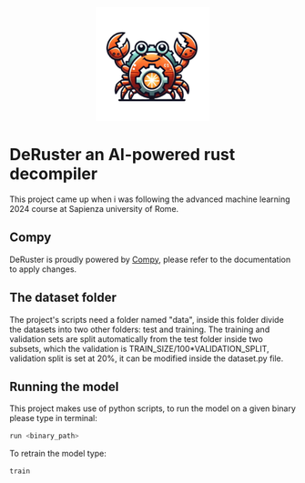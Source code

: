 <p align="center">
    <img src="logo.png" width="200">
</p>

# DeRuster an AI-powered rust decompiler

This project came up when i was following the advanced machine learning 2024 course at Sapienza university of Rome.

## Compy
DeRuster is proudly powered by [Compy](https://github.com/Etto48/compy), please refer to the documentation to apply changes.

## The dataset folder
The project's scripts need a folder named "data", inside this folder divide the datasets into two other folders: test and training.
The training and validation sets are split automatically from the test folder inside two subsets, which the validation is TRAIN_SIZE/100*VALIDATION_SPLIT, validation split is set at 20%, it can be modified inside the dataset.py file.

## Running the model
This project makes use of python scripts, to run the model on a given binary please type in terminal:
```sh
run <binary_path>
```
To retrain the model type:
```sh
train
```